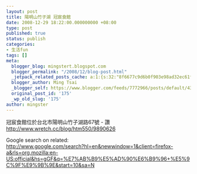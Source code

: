 ```yaml
---
layout: post
title: 陽明山竹子湖 冠宸食館
date: 2008-12-29 18:22:00.000000000 +08:00
type: post
published: true
status: publish
categories:
- 生活fun
tags: []
meta:
  blogger_blog: mingstert.blogspot.com
  blogger_permalink: "/2008/12/blog-post.html"
  _jetpack_related_posts_cache: a:1:{s:32:"8f6677c9d6b0f903e98ad32ec61f8deb";a:2:{s:7:"expires";i:1455609220;s:7:"payload";a:3:{i:0;a:1:{s:2:"id";i:959;}i:1;a:1:{s:2:"id";i:79;}i:2;a:1:{s:2:"id";i:145;}}}}
  blogger_author: Ming Tsai
  _blogger_self: https://www.blogger.com/feeds/7772966/posts/default/4300795397542327508
  original_post_id: '175'
  _wp_old_slug: '175'
author: mingster
---
```

<p>冠宸食館位於台北市陽明山竹子湖路67號 - 讚<br /><a href="http://www.wretch.cc/blog/htm550/9890626">http://www.wretch.cc/blog/htm550/9890626</a></p>
<p>Google search on related:<br /><a href="http://www.google.com/search?hl=en&amp;newwindow=1&amp;client=firefox-a&amp;rls=org.mozilla:en-US:official&amp;hs=gGF&amp;q=%E7%AB%B9%E5%AD%90%E6%B9%96+%E5%9C%9F%E9%9B%9E&amp;start=10&amp;sa=N">http://www.google.com/search?hl=en&amp;newwindow=1&amp;client=firefox-a&amp;rls=org.mozilla:en-US:official&amp;hs=gGF&amp;q=%E7%AB%B9%E5%AD%90%E6%B9%96+%E5%9C%9F%E9%9B%9E&amp;start=10&amp;sa=N</a></p>
